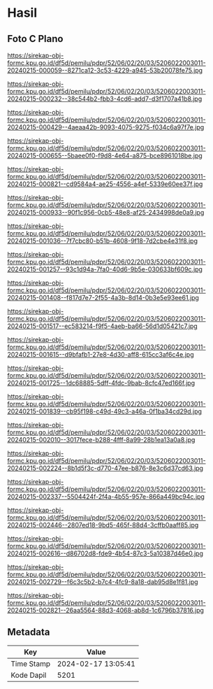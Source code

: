 # Hasil

## Foto C Plano

https://sirekap-obj-formc.kpu.go.id/df5d/pemilu/pdpr/52/06/02/20/03/5206022003011-20240215-000059--8271ca12-3c53-4229-a945-53b20078fe75.jpg

https://sirekap-obj-formc.kpu.go.id/df5d/pemilu/pdpr/52/06/02/20/03/5206022003011-20240215-000232--38c544b2-fbb3-4cd6-add7-d3f1707a41b8.jpg

https://sirekap-obj-formc.kpu.go.id/df5d/pemilu/pdpr/52/06/02/20/03/5206022003011-20240215-000429--4aeaa42b-9093-4075-9275-f034c6a97f7e.jpg

https://sirekap-obj-formc.kpu.go.id/df5d/pemilu/pdpr/52/06/02/20/03/5206022003011-20240215-000655--5baee0f0-f9d8-4e64-a875-bce8961018be.jpg

https://sirekap-obj-formc.kpu.go.id/df5d/pemilu/pdpr/52/06/02/20/03/5206022003011-20240215-000821--cd9584a4-ae25-4556-a4ef-5339e60ee37f.jpg

https://sirekap-obj-formc.kpu.go.id/df5d/pemilu/pdpr/52/06/02/20/03/5206022003011-20240215-000933--90f1c956-0cb5-48e8-af25-2434998de0a9.jpg

https://sirekap-obj-formc.kpu.go.id/df5d/pemilu/pdpr/52/06/02/20/03/5206022003011-20240215-001036--7f7cbc80-b51b-4608-9f18-7d2cbe4e31f8.jpg

https://sirekap-obj-formc.kpu.go.id/df5d/pemilu/pdpr/52/06/02/20/03/5206022003011-20240215-001257--93c1d94a-7fa0-40d6-9b5e-030633bf609c.jpg

https://sirekap-obj-formc.kpu.go.id/df5d/pemilu/pdpr/52/06/02/20/03/5206022003011-20240215-001408--f817d7e7-2f55-4a3b-8d14-0b3e5e93ee61.jpg

https://sirekap-obj-formc.kpu.go.id/df5d/pemilu/pdpr/52/06/02/20/03/5206022003011-20240215-001517--ec583214-f9f5-4aeb-ba66-56d1d05421c7.jpg

https://sirekap-obj-formc.kpu.go.id/df5d/pemilu/pdpr/52/06/02/20/03/5206022003011-20240215-001615--d9bfafb1-27e8-4d30-aff8-615cc3af6c4e.jpg

https://sirekap-obj-formc.kpu.go.id/df5d/pemilu/pdpr/52/06/02/20/03/5206022003011-20240215-001725--1dc68885-5dff-4fdc-9bab-8cfc47ed166f.jpg

https://sirekap-obj-formc.kpu.go.id/df5d/pemilu/pdpr/52/06/02/20/03/5206022003011-20240215-001839--cb95f198-c49d-49c3-a46a-0f1ba34cd29d.jpg

https://sirekap-obj-formc.kpu.go.id/df5d/pemilu/pdpr/52/06/02/20/03/5206022003011-20240215-002010--3017fece-b288-4fff-8a99-28b1ea13a0a8.jpg

https://sirekap-obj-formc.kpu.go.id/df5d/pemilu/pdpr/52/06/02/20/03/5206022003011-20240215-002224--8b1d5f3c-d770-47ee-b876-8e3c6d37cd63.jpg

https://sirekap-obj-formc.kpu.go.id/df5d/pemilu/pdpr/52/06/02/20/03/5206022003011-20240215-002337--5504424f-2f4a-4b55-957e-866a449bc94c.jpg

https://sirekap-obj-formc.kpu.go.id/df5d/pemilu/pdpr/52/06/02/20/03/5206022003011-20240215-002446--2807ed18-9bd5-465f-88d4-3cffb0aaff85.jpg

https://sirekap-obj-formc.kpu.go.id/df5d/pemilu/pdpr/52/06/02/20/03/5206022003011-20240215-002616--d86702d8-fde9-4b54-87c3-5a10387d46e0.jpg

https://sirekap-obj-formc.kpu.go.id/df5d/pemilu/pdpr/52/06/02/20/03/5206022003011-20240215-002729--f6c3c5b2-b7c4-4fc9-8a18-dab95d8e1f81.jpg

https://sirekap-obj-formc.kpu.go.id/df5d/pemilu/pdpr/52/06/02/20/03/5206022003011-20240215-002821--26aa5564-88d3-4068-ab8d-1c6796b37816.jpg


## Metadata

| Key        | Value               |
| ---------- | ------------------- |
| Time Stamp | 2024-02-17 13:05:41 |
| Kode Dapil | 5201                |



